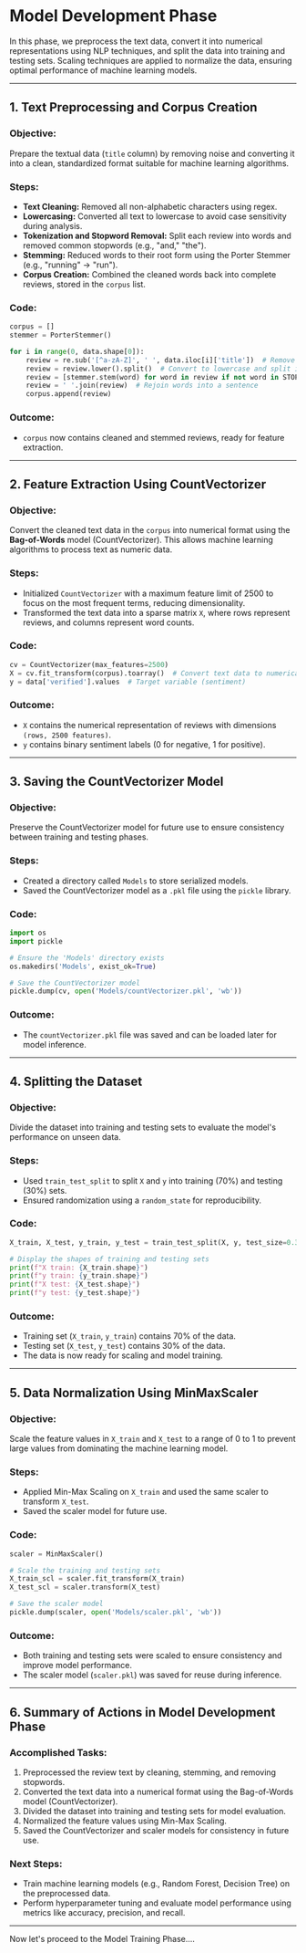 # **Model Development Phase**

In this phase, we preprocess the text data, convert it into numerical representations using NLP techniques, and split the data into training and testing sets. Scaling techniques are applied to normalize the data, ensuring optimal performance of machine learning models.

---

## **1. Text Preprocessing and Corpus Creation**

### **Objective:**
Prepare the textual data (`title` column) by removing noise and converting it into a clean, standardized format suitable for machine learning algorithms.  

### **Steps:**
- **Text Cleaning:** Removed all non-alphabetic characters using regex.
- **Lowercasing:** Converted all text to lowercase to avoid case sensitivity during analysis.
- **Tokenization and Stopword Removal:** Split each review into words and removed common stopwords (e.g., "and," "the").
- **Stemming:** Reduced words to their root form using the Porter Stemmer (e.g., "running" → "run").
- **Corpus Creation:** Combined the cleaned words back into complete reviews, stored in the `corpus` list.

### **Code:**
```python
corpus = []
stemmer = PorterStemmer()

for i in range(0, data.shape[0]):
    review = re.sub('[^a-zA-Z]', ' ', data.iloc[i]['title'])  # Remove non-alphabetic characters
    review = review.lower().split()  # Convert to lowercase and split into words
    review = [stemmer.stem(word) for word in review if not word in STOPWORDS]  # Stem words and remove stopwords
    review = ' '.join(review)  # Rejoin words into a sentence
    corpus.append(review)
```

### **Outcome:**
- `corpus` now contains cleaned and stemmed reviews, ready for feature extraction.

---

## **2. Feature Extraction Using CountVectorizer**

### **Objective:**
Convert the cleaned text data in the `corpus` into numerical format using the **Bag-of-Words** model (CountVectorizer). This allows machine learning algorithms to process text as numeric data.  

### **Steps:**
- Initialized `CountVectorizer` with a maximum feature limit of 2500 to focus on the most frequent terms, reducing dimensionality.
- Transformed the text data into a sparse matrix `X`, where rows represent reviews, and columns represent word counts.

### **Code:**
```python
cv = CountVectorizer(max_features=2500)
X = cv.fit_transform(corpus).toarray()  # Convert text data to numerical format
y = data['verified'].values  # Target variable (sentiment)
```

### **Outcome:**
- `X` contains the numerical representation of reviews with dimensions `(rows, 2500 features)`.
- `y` contains binary sentiment labels (0 for negative, 1 for positive).

---

## **3. Saving the CountVectorizer Model**

### **Objective:**
Preserve the CountVectorizer model for future use to ensure consistency between training and testing phases.

### **Steps:**
- Created a directory called `Models` to store serialized models.
- Saved the CountVectorizer model as a `.pkl` file using the `pickle` library.

### **Code:**
```python
import os
import pickle

# Ensure the 'Models' directory exists
os.makedirs('Models', exist_ok=True)

# Save the CountVectorizer model
pickle.dump(cv, open('Models/countVectorizer.pkl', 'wb'))
```

### **Outcome:**
- The `countVectorizer.pkl` file was saved and can be loaded later for model inference.

---

## **4. Splitting the Dataset**

### **Objective:**
Divide the dataset into training and testing sets to evaluate the model's performance on unseen data.

### **Steps:**
- Used `train_test_split` to split `X` and `y` into training (70%) and testing (30%) sets.
- Ensured randomization using a `random_state` for reproducibility.

### **Code:**
```python
X_train, X_test, y_train, y_test = train_test_split(X, y, test_size=0.3, random_state=15)

# Display the shapes of training and testing sets
print(f"X train: {X_train.shape}")
print(f"y train: {y_train.shape}")
print(f"X test: {X_test.shape}")
print(f"y test: {y_test.shape}")
```

### **Outcome:**
- Training set (`X_train`, `y_train`) contains 70% of the data.
- Testing set (`X_test`, `y_test`) contains 30% of the data.
- The data is now ready for scaling and model training.

---

## **5. Data Normalization Using MinMaxScaler**

### **Objective:**
Scale the feature values in `X_train` and `X_test` to a range of 0 to 1 to prevent large values from dominating the machine learning model.

### **Steps:**
- Applied Min-Max Scaling on `X_train` and used the same scaler to transform `X_test`.
- Saved the scaler model for future use.

### **Code:**
```python
scaler = MinMaxScaler()

# Scale the training and testing sets
X_train_scl = scaler.fit_transform(X_train)
X_test_scl = scaler.transform(X_test)

# Save the scaler model
pickle.dump(scaler, open('Models/scaler.pkl', 'wb'))
```

### **Outcome:**
- Both training and testing sets were scaled to ensure consistency and improve model performance.
- The scaler model (`scaler.pkl`) was saved for reuse during inference.

---

## **6. Summary of Actions in Model Development Phase**

### **Accomplished Tasks:**
1. Preprocessed the review text by cleaning, stemming, and removing stopwords.
2. Converted the text data into a numerical format using the Bag-of-Words model (CountVectorizer).
3. Divided the dataset into training and testing sets for model evaluation.
4. Normalized the feature values using Min-Max Scaling.
5. Saved the CountVectorizer and scaler models for consistency in future use.

### **Next Steps:**
- Train machine learning models (e.g., Random Forest, Decision Tree) on the preprocessed data.
- Perform hyperparameter tuning and evaluate model performance using metrics like accuracy, precision, and recall.

---
Now let's proceed to the Model Training Phase....
